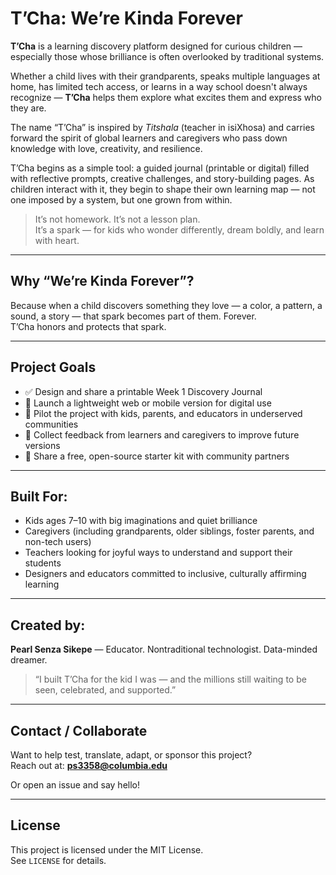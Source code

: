 
# T’Cha: We’re Kinda Forever

**T’Cha** is a learning discovery platform designed for curious children — especially those whose brilliance is often overlooked by traditional systems.

Whether a child lives with their grandparents, speaks multiple languages at home, has limited tech access, or learns in a way school doesn't always recognize — **T’Cha** helps them explore what excites them and express who they are.

The name “T’Cha” is inspired by *Titshala* (teacher in isiXhosa) and carries forward the spirit of global learners and caregivers who pass down knowledge with love, creativity, and resilience.

T’Cha begins as a simple tool: a guided journal (printable or digital) filled with reflective prompts, creative challenges, and story-building pages. As children interact with it, they begin to shape their own learning map — not one imposed by a system, but one grown from within.

> It’s not homework. It’s not a lesson plan.  
> It’s a spark — for kids who wonder differently, dream boldly, and learn with heart.

---

## Why “We’re Kinda Forever”?

Because when a child discovers something they love — a color, a pattern, a sound, a story — that spark becomes part of them. Forever.  
T’Cha honors and protects that spark.

---

## Project Goals

- ✅ Design and share a printable Week 1 Discovery Journal  
- 🔲 Launch a lightweight web or mobile version for digital use  
- 🔲 Pilot the project with kids, parents, and educators in underserved communities  
- 🔲 Collect feedback from learners and caregivers to improve future versions  
- 🔲 Share a free, open-source starter kit with community partners  

---

## Built For:

- Kids ages 7–10 with big imaginations and quiet brilliance  
- Caregivers (including grandparents, older siblings, foster parents, and non-tech users)  
- Teachers looking for joyful ways to understand and support their students  
- Designers and educators committed to inclusive, culturally affirming learning

---

## Created by:

**Pearl Senza Sikepe** — Educator. Nontraditional technologist. Data-minded dreamer.  
> “I built T’Cha for the kid I was — and the millions still waiting to be seen, celebrated, and supported.”

---

## Contact / Collaborate

Want to help test, translate, adapt, or sponsor this project?  
Reach out at: **ps3358@columbia.edu**

Or open an issue and say hello!

---

## License

This project is licensed under the MIT License.  
See `LICENSE` for details.
